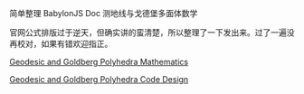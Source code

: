 简单整理 BabylonJS Doc 测地线与戈德堡多面体数学

官网公式排版过于逆天，但确实讲的蛮清楚，所以整理了一下发出来。过了一遍没再校对，如果有错欢迎指正。

[Geodesic and Goldberg Polyhedra Mathematics](https://doc.babylonjs.com/guidedLearning/workshop/Geodesic_Math)

[Geodesic and Goldberg Polyhedra Code Design](https://doc.babylonjs.com/guidedLearning/workshop/Geodesic_Code/)
